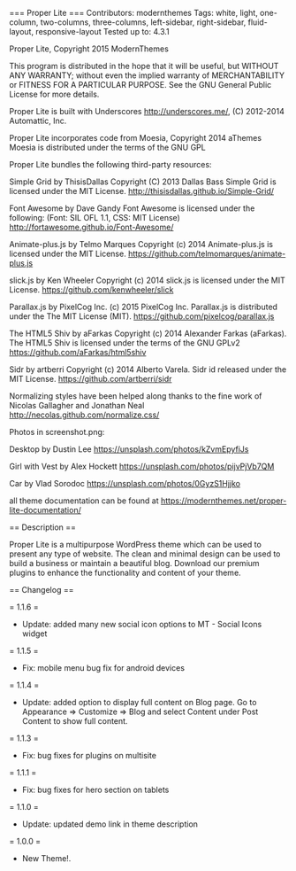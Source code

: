 === Proper Lite ===
Contributors: modernthemes
Tags: white, light, one-column, two-columns, three-columns, left-sidebar, right-sidebar, fluid-layout, responsive-layout
Tested up to: 4.3.1

Proper Lite, Copyright 2015 ModernThemes 

This program is distributed in the hope that it will be useful,
but WITHOUT ANY WARRANTY; without even the implied warranty of
MERCHANTABILITY or FITNESS FOR A PARTICULAR PURPOSE.  See the
GNU General Public License for more details.

Proper Lite is built with Underscores http://underscores.me/, (C) 2012-2014 Automattic, Inc.

Proper Lite incorporates code from Moesia, Copyright 2014 aThemes
Moesia is distributed under the terms of the GNU GPL

Proper Lite bundles the following third-party resources:

Simple Grid by ThisisDallas Copyright (C) 2013 Dallas Bass
Simple Grid is licensed under the MIT License.
http://thisisdallas.github.io/Simple-Grid/

Font Awesome by Dave Gandy
Font Awesome is licensed under the following: (Font: SIL OFL 1.1, CSS: MIT License)
http://fortawesome.github.io/Font-Awesome/

Animate-plus.js by Telmo Marques Copyright (c) 2014
Animate-plus.js is licensed under the MIT License.
https://github.com/telmomarques/animate-plus.js

slick.js by Ken Wheeler Copyright (c) 2014
slick.js is licensed under the MIT License.
https://github.com/kenwheeler/slick 

Parallax.js by PixelCog Inc. (c) 2015 PixelCog Inc.
Parallax.js is distributed under the The MIT License (MIT).
https://github.com/pixelcog/parallax.js

The HTML5 Shiv by aFarkas Copyright (c) 2014 Alexander Farkas (aFarkas).
The HTML5 Shiv is licensed under the terms of the GNU GPLv2 
https://github.com/aFarkas/html5shiv 

Sidr by artberri Copyright (c) 2014 Alberto Varela.
Sidr id released under the MIT License.
https://github.com/artberri/sidr

Normalizing styles have been helped along thanks to the fine work of
Nicolas Gallagher and Jonathan Neal http://necolas.github.com/normalize.css/

Photos in screenshot.png:

Desktop by Dustin Lee
https://unsplash.com/photos/kZvmEpyfiJs

Girl with Vest by Alex Hockett 
https://unsplash.com/photos/pijvPjVb7QM 

Car by Vlad Sorodoc
https://unsplash.com/photos/0GyzS1Hjjko

all theme documentation can be found at https://modernthemes.net/proper-lite-documentation/

== Description ==

Proper Lite is a multipurpose WordPress theme which can be used to present any type of website. The clean and minimal design can be used to build a business or maintain a beautiful blog. Download our premium plugins to enhance the functionality and content of your theme.

== Changelog ==

= 1.1.6 =
* Update: added many new social icon options to MT - Social Icons widget

= 1.1.5 =
* Fix: mobile menu bug fix for android devices 
 
= 1.1.4 =
* Update: added option to display full content on Blog page. Go to Appearance => Customize => Blog and select Content under Post Content to show full content. 

= 1.1.3 =
* Fix: bug fixes for plugins on multisite

= 1.1.1 =
* Fix: bug fixes for hero section on tablets

= 1.1.0 =
* Update: updated demo link in theme description

= 1.0.0 =
* New Theme!.
